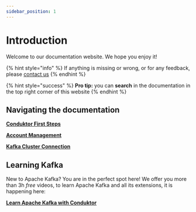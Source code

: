 ```yaml
---
sidebar_position: 1
---
```


# Introduction

Welcome to our documentation website. We hope you enjoy it!

{% hint style="info" %}
If anything is missing or wrong, or for any feedback, please [contact us](https://www.conduktor.io/contact)
{% endhint %}

{% hint style="success" %}
**Pro tip:** you can **search** in the documentation in the top right corner of this website
{% endhint %}

## Navigating the documentation

**[Conduktor First Steps](./install)**

**[Account Management](./account-management)**

**[Kafka Cluster Connection](./setting-up-a-connection-to-kafka)**

## Learning Kafka

New to Apache Kafka? You are in the perfect spot here! We offer you more than 3h _free_ videos, to learn Apache Kafka and all its extensions, it is happening here:

**[Learn Apache Kafka with Conduktor](learn-apache-kafka-with-conduktor.md)**

